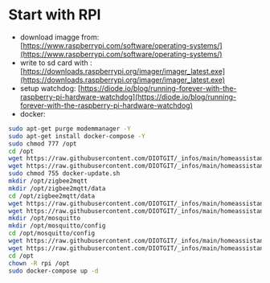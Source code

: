# Start with RPI

- download imagge from: [https://www.raspberrypi.com/software/operating-systems/](https://www.raspberrypi.com/software/operating-systems/)
- write to sd card with : [https://downloads.raspberrypi.org/imager/imager_latest.exe](https://downloads.raspberrypi.org/imager/imager_latest.exe)
- setup watchdog: [https://diode.io/blog/running-forever-with-the-raspberry-pi-hardware-watchdog](https://diode.io/blog/running-forever-with-the-raspberry-pi-hardware-watchdog)
- docker:
```sh
sudo apt-get purge modemmanager -Y
sudo apt-get install docker-compose -Y
sudo chmod 777 /opt
cd /opt
wget https://raw.githubusercontent.com/DIOTGIT/_infos/main/homeassistant/docker-compose.yaml
wget https://raw.githubusercontent.com/DIOTGIT/_infos/main/homeassistant/docker-update.sh
sudo chmod 755 docker-update.sh
mkdir /opt/zigbee2mqtt
mkdir /opt/zigbee2mqtt/data
cd /opt/zigbee2mqtt/data
wget https://raw.githubusercontent.com/DIOTGIT/_infos/main/homeassistant/zigbee2mqtt/data/configuration.yaml
wget https://raw.githubusercontent.com/DIOTGIT/_infos/main/homeassistant/zigbee2mqtt/data/TS0601.js
mkdir /opt/mosquitto
mkdir /opt/mosquitto/config
cd /opt/mosquitto/config
wget https://raw.githubusercontent.com/DIOTGIT/_infos/main/homeassistant/mosquitto/config/mosquitto.conf
wget https://raw.githubusercontent.com/DIOTGIT/_infos/main/homeassistant/mosquitto/config/password.txt
cd /opt
chown -R rpi /opt
sudo docker-compose up -d
```
